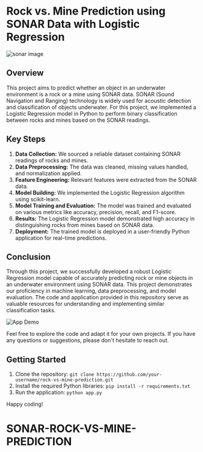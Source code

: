 # Rock vs. Mine Prediction using SONAR Data with Logistic Regression


![sonar image](https://github.com/ellysher/SONAR-ROCK-VS-MINE-PREDICTION/assets/136334841/24df3eaa-16ed-499d-b8bb-c23e4cb1e186)

## Overview
This project aims to predict whether an object in an underwater environment is a rock or a mine using SONAR data. SONAR (Sound Navigation and Ranging) technology is widely used for acoustic detection and classification of objects underwater. For this project, we implemented a Logistic Regression model in Python to perform binary classification between rocks and mines based on the SONAR readings.

## Key Steps
1. **Data Collection:** We sourced a reliable dataset containing SONAR readings of rocks and mines.
2. **Data Preprocessing:** The data was cleaned, missing values handled, and normalization applied.
3. **Feature Engineering:** Relevant features were extracted from the SONAR data.
4. **Model Building:** We implemented the Logistic Regression algorithm using scikit-learn.
5. **Model Training and Evaluation:** The model was trained and evaluated on various metrics like accuracy, precision, recall, and F1-score.
6. **Results:** The Logistic Regression model demonstrated high accuracy in distinguishing rocks from mines based on SONAR data.
7. **Deployment:** The trained model is deployed in a user-friendly Python application for real-time predictions.

## Conclusion
Through this project, we successfully developed a robust Logistic Regression model capable of accurately predicting rock or mine objects in an underwater environment using SONAR data. This project demonstrates our proficiency in machine learning, data preprocessing, and model evaluation. The code and application provided in this repository serve as valuable resources for understanding and implementing similar classification tasks.

![App Demo](app_demo.gif)

Feel free to explore the code and adapt it for your own projects. If you have any questions or suggestions, please don't hesitate to reach out.

## Getting Started
1. Clone the repository: `git clone https://github.com/your-username/rock-vs-mine-prediction.git`
2. Install the required Python libraries: `pip install -r requirements.txt`
3. Run the application: `python app.py`

Happy coding!
# SONAR-ROCK-VS-MINE-PREDICTION
